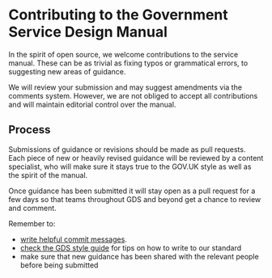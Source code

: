 # Contributing to the Government Service Design Manual

In the spirit of open source, we welcome contributions to the service manual. These can be as trivial as fixing typos or grammatical errors, to suggesting new areas of guidance.

We will review your submission and may suggest amendments via the comments system. However, we are not obliged to accept all contributions and will maintain editorial control over the manual.

## Process
Submissions of guidance or revisions should be made as pull requests. Each piece of new or heavily revised guidance will be reviewed by a content specialist, who will make sure it stays true to the GOV.UK style as well as the spirit of the manual.

Once guidance has been submitted it will stay open as a pull request for a few days so that teams throughout GDS and beyond get a chance to review and comment.

Remember to:

* [write helpful commit messages](http://tbaggery.com/2008/04/19/a-note-about-git-commit-messages.html).
* [check the GDS style guide](https://www.gov.uk/designprinciples/styleguide) for tips on how to write to our standard
* make sure that new guidance has been shared with the relevant people before being submitted